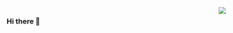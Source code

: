 <img align="right" src="https://github-readme-stats.vercel.app/api?username=wuwao1&show_icons=true&icon_color=CE1D2D&text_color=718096&bg_color=ffffff&hide_title=true" />

### Hi there 👋

<!--
**wuwao1/wuwao1** is a ✨ _special_ ✨ repository because its `README.md` (this file) appears on your GitHub profile.

Here are some ideas to get you started:

- 🔭 I’m currently working on ...
- 🌱 I’m currently learning ...
- 👯 I’m looking to collaborate on ...
- 🤔 I’m looking for help with ...
- 💬 Ask me about ...
- 📫 How to reach me: ...
- 😄 Pronouns: ...
- ⚡ Fun fact: ...
-->
